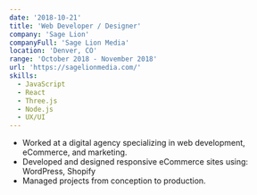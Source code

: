 ```yaml
---
date: '2018-10-21'
title: 'Web Developer / Designer'
company: 'Sage Lion'
companyFull: 'Sage Lion Media'
location: 'Denver, CO'
range: 'October 2018 - November 2018'
url: 'https://sagelionmedia.com/'
skills:
  - JavaScript
  - React
  - Three.js
  - Node.js
  - UX/UI
---
```


- Worked at a digital agency specializing in web development, eCommerce, and marketing.
- Developed and designed responsive eCommerce sites using: WordPress, Shopify
- Managed projects from conception to production.
